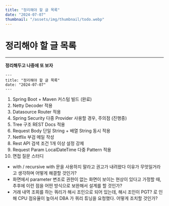 ```yaml
---
title: "정리해야 할 글 목록"
date: "2024-07-07"
thumbnail: "/assets/img/thumbnail/todo.webp"
---
```


# 정리해야 할 글 목록
---

**정리해두고 나중에 또 보자**

```
---
title: "정리해야 할 글 목록"
date: "2024-07-07"
---
```

1. Spring Boot + Maven 커스텀 빌드 (완료)
2. Netty Decoder 적용
3. Datasource Router 적용
4. Spring Security 다중 Provider 사용할 경우, 주의점 (진행중)
5. Tree 구조 REST Docs 적용
6. Request Body 단일 String + 배열 String 동시 적용
7. Netflix 부검 메일 작성
8. Rest API 검색 조건 1개 이상 설정 강제
9. Request Param LocalDateTime 다중 Pattern 적용
10. 면접 질문 스터디
- with / recursive with 문을 사용하지 말라고 권고가 내려왔다 이유가 무엇일거라고 생각하며 어떻게 해결할 것인가?
- 화면에서 parameter 변조로 권한이 없는 화면이 보이는 현상이 있다고 가정할 때, 추후에 이런 점을 어떤 방식으로 보완해서 설계를 할 것인가?
- 거래 내역 조회를 하는 쿼리가 해시 조인으로 되어 있는데, 해시 조인이 PGT? 로 인해 CPU 점유율이 높아서 DBA 가 쿼리 튜닝을 요청했다. 어떻게 조치할 것인가?
